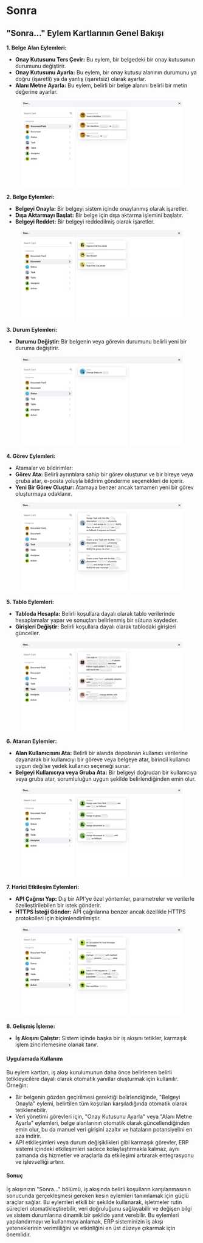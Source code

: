 # Sonra

## "Sonra..." Eylem Kartlarının Genel Bakışı

**1. Belge Alan Eylemleri:**

* **Onay Kutusunu Ters Çevir:** Bu eylem, bir belgedeki bir onay kutusunun durumunu değiştirir.
* **Onay Kutusunu Ayarla:** Bu eylem, bir onay kutusu alanının durumunu ya doğru (işaretli) ya da yanlış (işaretsiz) olarak ayarlar.
* **Alanı Metne Ayarla:** Bu eylem, belirli bir belge alanını belirli bir metin değerine ayarlar.

<figure><img src="../../.gitbook/assets/then1.png" alt=""><figcaption></figcaption></figure>

**2. Belge Eylemleri:**

* **Belgeyi Onayla:** Bir belgeyi sistem içinde onaylanmış olarak işaretler.
* **Dışa Aktarmayı Başlat:** Bir belge için dışa aktarma işlemini başlatır.
* **Belgeyi Reddet:** Bir belgeyi reddedilmiş olarak işaretler.

<figure><img src="../../.gitbook/assets/then2.png" alt=""><figcaption></figcaption></figure>

**3. Durum Eylemleri:**

* **Durumu Değiştir:** Bir belgenin veya görevin durumunu belirli yeni bir duruma değiştirir.

<figure><img src="../../.gitbook/assets/then3.png" alt=""><figcaption></figcaption></figure>

**4. Görev Eylemleri:**

* Atamalar ve bildirimler:
* **Görev Ata:** Belirli ayrıntılara sahip bir görev oluşturur ve bir bireye veya gruba atar, e-posta yoluyla bildirim gönderme seçenekleri de içerir.
* **Yeni Bir Görev Oluştur:** Atamaya benzer ancak tamamen yeni bir görev oluşturmaya odaklanır.

<figure><img src="../../.gitbook/assets/then4.png" alt=""><figcaption></figcaption></figure>

**5. Tablo Eylemleri:**

* **Tabloda Hesapla:** Belirli koşullara dayalı olarak tablo verilerinde hesaplamalar yapar ve sonuçları belirlenmiş bir sütuna kaydeder.
* **Girişleri Değiştir:** Belirli koşullara dayalı olarak tablodaki girişleri günceller.

<figure><img src="../../.gitbook/assets/then5.png" alt=""><figcaption></figcaption></figure>

**6. Atanan Eylemler:**

* **Alan Kullanıcısını Ata:** Belirli bir alanda depolanan kullanıcı verilerine dayanarak bir kullanıcıyı bir göreve veya belgeye atar, birincil kullanıcı uygun değilse yedek kullanıcı seçeneği sunar.
* **Belgeyi Kullanıcıya veya Gruba Ata:** Bir belgeyi doğrudan bir kullanıcıya veya gruba atar, sorumluluğun uygun şekilde belirlendiğinden emin olur.

<figure><img src="../../.gitbook/assets/then6.png" alt=""><figcaption></figcaption></figure>

**7. Harici Etkileşim Eylemleri:**

* **API Çağrısı Yap:** Dış bir API'ye özel yöntemler, parametreler ve verilerle özelleştirilebilen bir istek gönderir.
* **HTTPS İsteği Gönder:** API çağrılarına benzer ancak özellikle HTTPS protokolleri için biçimlendirilmiştir.

<figure><img src="../../.gitbook/assets/then7.png" alt=""><figcaption></figcaption></figure>

**8. Gelişmiş İşleme:**

* **İş Akışını Çalıştır:** Sistem içinde başka bir iş akışını tetikler, karmaşık işlem zincirlemesine olanak tanır.

#### Uygulamada Kullanım

Bu eylem kartları, iş akışı kurulumunun daha önce belirlenen belirli tetikleyicilere dayalı olarak otomatik yanıtlar oluşturmak için kullanılır. Örneğin:

* Bir belgenin gözden geçirilmesi gerektiği belirlendiğinde, "Belgeyi Onayla" eylemi, belirtilen tüm koşulları karşıladığında otomatik olarak tetiklenebilir.
* Veri yönetimi görevleri için, "Onay Kutusunu Ayarla" veya "Alanı Metne Ayarla" eylemleri, belge alanlarının otomatik olarak güncellendiğinden emin olur, bu da manuel veri girişini azaltır ve hataların potansiyelini en aza indirir.
* API etkileşimleri veya durum değişiklikleri gibi karmaşık görevler, ERP sistemi içindeki etkileşimleri sadece kolaylaştırmakla kalmaz, aynı zamanda dış hizmetler ve araçlarla da etkileşimi artırarak entegrasyonu ve işlevselliği artırır.

#### Sonuç

İş akışınızın "Sonra..." bölümü, iş akışında belirli koşulların karşılanmasının sonucunda gerçekleşmesi gereken kesin eylemleri tanımlamak için güçlü araçlar sağlar. Bu eylemleri etkili bir şekilde kullanarak, işletmeler rutin süreçleri otomatikleştirebilir, veri doğruluğunu sağlayabilir ve değişen bilgi ve sistem durumlarına dinamik bir şekilde yanıt verebilir. Bu eylemleri yapılandırmayı ve kullanmayı anlamak, ERP sisteminizin iş akışı yeteneklerinin verimliliğini ve etkinliğini en üst düzeye çıkarmak için önemlidir.
